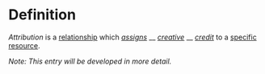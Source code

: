 # Definition

_Attribution_ is a [relationship](https://github.com/gcassel/Modular-Organization-Terminology/blob/master/terms/relate.md) which [_assigns_](https://github.com/gcassel/Modular-Organization-Terminology/blob/master/terms/assign.md) __ [_creative_](https://github.com/gcassel/Modular-Organization-Terminology/blob/master/terms/create.md) __ [_credit_](https://github.com/gcassel/Modular-Organization-Terminology/blob/master/terms/credit.md) to a [specific](https://github.com/gcassel/Modular-Organization-Terminology/blob/master/terms/specific.md) [resource](https://github.com/gcassel/Modular-Organization-Terminology/blob/master/terms/resource.md).

_Note: This entry will be developed in more detail._

